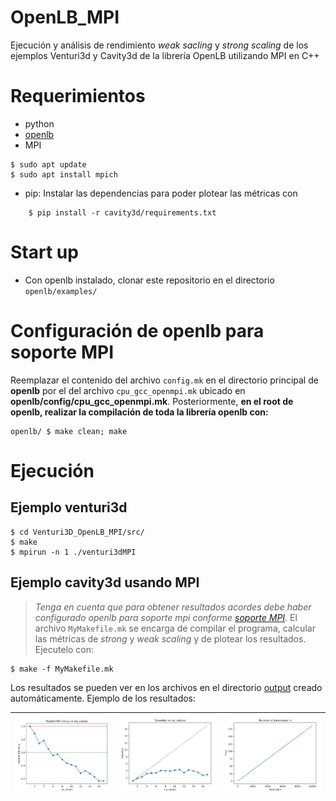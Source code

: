 # OpenLB_MPI
Ejecución y análisis de rendimiento *weak sacling* y *strong scaling* de los ejemplos Venturi3d y Cavity3d de la librería OpenLB utilizando MPI en C++

# Requerimientos
- python
- [openlb](https://www.openlb.net/download/)
- MPI

```shell
$ sudo apt update
$ sudo apt install mpich
```
- pip: Instalar las dependencias para poder plotear las métricas con

```shell
    $ pip install -r cavity3d/requirements.txt
```

# Start up
- Con openlb instalado, clonar este repositorio en el directorio `openlb/examples/`
 
# Configuración de openlb para soporte MPI
Reemplazar el contenido del archivo `config.mk` en el directorio principal de **openlb** por el del archivo `cpu_gcc_openmpi.mk` ubicado en **openlb/config/cpu_gcc_openmpi.mk**. Posteriormente, **en el root de openlb, realizar la compilación de toda la librería openlb con:**

```shell
openlb/ $ make clean; make
```
# Ejecución
## Ejemplo venturi3d
```shell
$ cd Venturi3D_OpenLB_MPI/src/
$ make
$ mpirun -n 1 ./venturi3dMPI
```

## Ejemplo cavity3d usando MPI
> *Tenga en cuenta que para obtener resultados acordes debe haber configurado openlb para soporte mpi conforme [soporte MPI](#configuración-de-openlb-para-soporte-mpi).*
El archivo `MyMakefile.mk` se encarga de compilar el programa, calcular las métricas de *strong* y *weak scaling* y de plotear los resultados. Ejecutelo con:

```shell
$ make -f MyMakefile.mk
```

Los resultados se pueden ver en los archivos en el directorio [output](/cavity3d/output/PDFs/) creado automáticamente. Ejemplo de los resultados:


| ![Eficiencia paralela](/cavity3d/images/Parallel%20Efficiency.png)  | ![Speedup](/cavity3d/images/speedup.png) | ![Strong scaling](/cavity3d/images/strong_scaling.png) |
|:---:|:---:|:---:|

